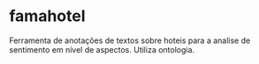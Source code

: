 # famahotel
Ferramenta de anotações de textos sobre hoteis para a analise de sentimento em nível de aspectos. Utiliza ontologia.
